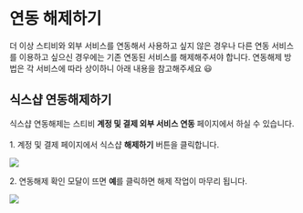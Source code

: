 # 연동 해제하기

더 이상 스티비와 외부 서비스를 연동해서 사용하고 싶지 않은 경우나 다른 연동 서비스를 이용하고 싶으신 경우에는 기존 연동된 서비스를 해제해주셔야 합니다. 연동해제 방법은 각 서비스에 따라 상이하니 아래 내용을 참고해주세요 😃

## 식스샵 연동해제하기 <a href="#undefined" id="undefined"></a>

식스샵 연동해제는 스티비 **계정 및 결제 외부 서비스 연동** 페이지에서 하실 수 있습니다.\
\
1\. 계정 및 결제 페이지에서 식스샵 **해제하기** 버튼을 클릭합니다.

![](https://help.stibee.com/hc/article\_attachments/4756520292495/6270c339de56d.png)&#x20;

2\. 연동해제 확인 모달이 뜨면 **예**를 클릭하면 해제 작업이 마무리 됩니다.

![](https://help.stibee.com/hc/article\_attachments/4756470907151/6270c33be16cd.png)
